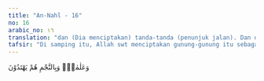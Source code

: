 ```yaml
---
title: "An-Nahl - 16"
no: 16
arabic_no: ١٦
translation: "dan (Dia menciptakan) tanda-tanda (penunjuk jalan). Dan dengan bintang-bintang mereka mendapat petunjuk."
tafsir: "Di samping itu, Allah swt menciptakan gunung-gunung itu sebagai tanda yang dapat digunakan manusia sebagai petunjuk untuk mengetahui di mana mereka berada. Apabila seseorang berlayar di lautan dan masih dapat melihat rambu-rambu darat maka gunung-gunung itulah sebagai tanda baginya untuk menentukan posisi dan kedudukan perahunya. \n\nSelanjutnya Allah swt menjelaskan pula bahwa Dia menciptakan bintang-bintang yang juga dapat dijadikan sebagai penunjuk arah. Bintang digunakan para musafir di darat, pelaut, dan penerbang sebagai petunjuk di waktu malam apabila rambu-rambu tak dapat dipergunakan lagi. Karena di waktu malam gelap, hanya cahaya-cahaya bintang itulah yang paling jelas bagi mereka. Manusia dapat mengambil petunjuk dari bintang dengan jalan mengenal gugusan bintang-bintang itu yang dalam ilmu falak telah diberi nama-nama tersendiri. Sudah tentu, yang dapat menggunakan bintang sebagai petunjuk ialah mereka yang telah dapat membedakan masing-masing gugusan bintang itu dan mengenal saat terbit dan tenggelamnya. Gugusan-gugusan bintang itu dijadikan sebagai pedoman dalam menentukan kedudukan mereka di permukaan bumi."
---
```


وَعَلٰمٰتٍۗ وَبِالنَّجْمِ هُمْ يَهْتَدُوْنَ  
